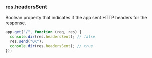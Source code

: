 <h3 id='res.headersSent'>res.headersSent</h3>

Boolean property that indicates if the app sent HTTP headers for the response.

```js
app.get("/", function (req, res) {
  console.dir(res.headersSent); // false
  res.send("OK");
  console.dir(res.headersSent); // true
});
```
